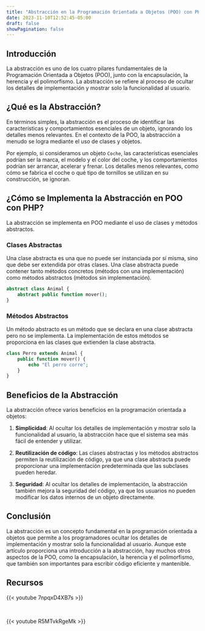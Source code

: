 ```yaml
---
title: "Abstracción en la Programación Orientada a Objetos (POO) con PHP"
date: 2023-11-10T12:52:45-05:00
draft: false
showPagination: false
---
```


## Introducción

La abstracción es uno de los cuatro pilares fundamentales de la Programación Orientada a Objetos (POO), junto con la encapsulación, la herencia y el polimorfismo. La abstracción se refiere al proceso de ocultar los detalles de implementación y mostrar solo la funcionalidad al usuario.

## ¿Qué es la Abstracción?

En términos simples, la abstracción es el proceso de identificar las características y comportamientos esenciales de un objeto, ignorando los detalles menos relevantes. En el contexto de la POO, la abstracción a menudo se logra mediante el uso de clases y objetos.

Por ejemplo, si consideramos un objeto `Coche`, las características esenciales podrían ser la marca, el modelo y el color del coche, y los comportamientos podrían ser arrancar, acelerar y frenar. Los detalles menos relevantes, como cómo se fabrica el coche o qué tipo de tornillos se utilizan en su construcción, se ignoran.

## ¿Cómo se Implementa la Abstracción en POO con PHP?

La abstracción se implementa en POO mediante el uso de clases y métodos abstractos.

### Clases Abstractas

Una clase abstracta es una que no puede ser instanciada por sí misma, sino que debe ser extendida por otras clases. Una clase abstracta puede contener tanto métodos concretos (métodos con una implementación) como métodos abstractos (métodos sin implementación).

```php
abstract class Animal {
    abstract public function mover();
}
```

### Métodos Abstractos

Un método abstracto es un método que se declara en una clase abstracta pero no se implementa. La implementación de estos métodos se proporciona en las clases que extienden la clase abstracta.

```php
class Perro extends Animal {
    public function mover() {
        echo "El perro corre";
    }
}
```

## Beneficios de la Abstracción

La abstracción ofrece varios beneficios en la programación orientada a objetos:

1. **Simplicidad**: Al ocultar los detalles de implementación y mostrar solo la funcionalidad al usuario, la abstracción hace que el sistema sea más fácil de entender y utilizar.

2. **Reutilización de código**: Las clases abstractas y los métodos abstractos permiten la reutilización de código, ya que una clase abstracta puede proporcionar una implementación predeterminada que las subclases pueden heredar.

3. **Seguridad**: Al ocultar los detalles de implementación, la abstracción también mejora la seguridad del código, ya que los usuarios no pueden modificar los datos internos de un objeto directamente.

## Conclusión

La abstracción es un concepto fundamental en la programación orientada a objetos que permite a los programadores ocultar los detalles de implementación y mostrar solo la funcionalidad al usuario. Aunque este artículo proporciona una introducción a la abstracción, hay muchos otros aspectos de la POO, como la encapsulación, la herencia y el polimorfismo, que también son importantes para escribir código eficiente y mantenible.

## Recursos

{{< youtube 7npqxD4XB7s >}}

<br>

{{< youtube R5MTvkRgeMk >}}
